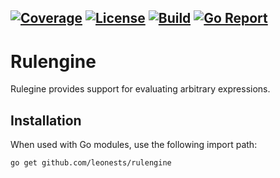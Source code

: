 [![Coverage](https://codecov.io/gh/leonests/rulengine/branch/main/graphs/badge.svg?branch=main)](https://codecov.io/gh/leonests/rulengine)
[![License](https://img.shields.io/badge/License-BSD_3--Clause-blue.svg)](https://opensource.org/licenses/BSD-3-Clause)
[![Build](https://github.com/leonests/rulengine/workflows/CI/badge.svg)](https://github.com/leonests/rulengine/actions?query=workflow)
[![Go Report](https://goreportcard.com/badge/github.com/leonests/rulengine)](https://goreportcard.com/report/github.com/leonests/rulengine)
------
# Rulengine

Rulegine provides support for evaluating arbitrary expressions.

## Installation
When used with Go modules, use the following import path:

    go get github.com/leonests/rulengine

